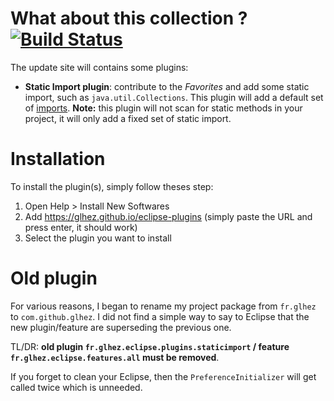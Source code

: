 # What about this collection ? [![Build Status](https://travis-ci.org/glhez/eclipse-plugins.svg?branch=master)](https://travis-ci.org/glhez/eclipse-plugins)

The update site will contains some plugins:

-   **Static   Import   plugin**:   contribute   to  the  _Favorites_  and  add  some  static  import,  such  as
`java.util.Collections`.  This  plugin  will add a default set of [imports][1]. **Note:** this plugin will not
scan for static methods in your project, it will only add a fixed set of static import.

# Installation

To install the plugin(s), simply follow theses step:

1. Open Help > Install New Softwares
2. Add https://glhez.github.io/eclipse-plugins (simply paste the URL and press enter, it should work)
3. Select the plugin you want to install

# Old plugin

For various reasons, I began to rename my project package from `fr.glhez` to `com.github.glhez`.
I did not find a simple way to say to Eclipse that the new plugin/feature are superseding the previous one.

TL/DR: **old plugin `fr.glhez.eclipse.plugins.staticimport` / feature `fr.glhez.eclipse.features.all` must be removed**.

If you forget to clean your Eclipse, then the `PreferenceInitializer` will get called twice which is unneeded.



[1]: com.github.glhez.eclipse.plugins.staticimport/src/main/java/com/github/glhez/eclipse/plugins/staticimport/PreferenceInitializer.java
